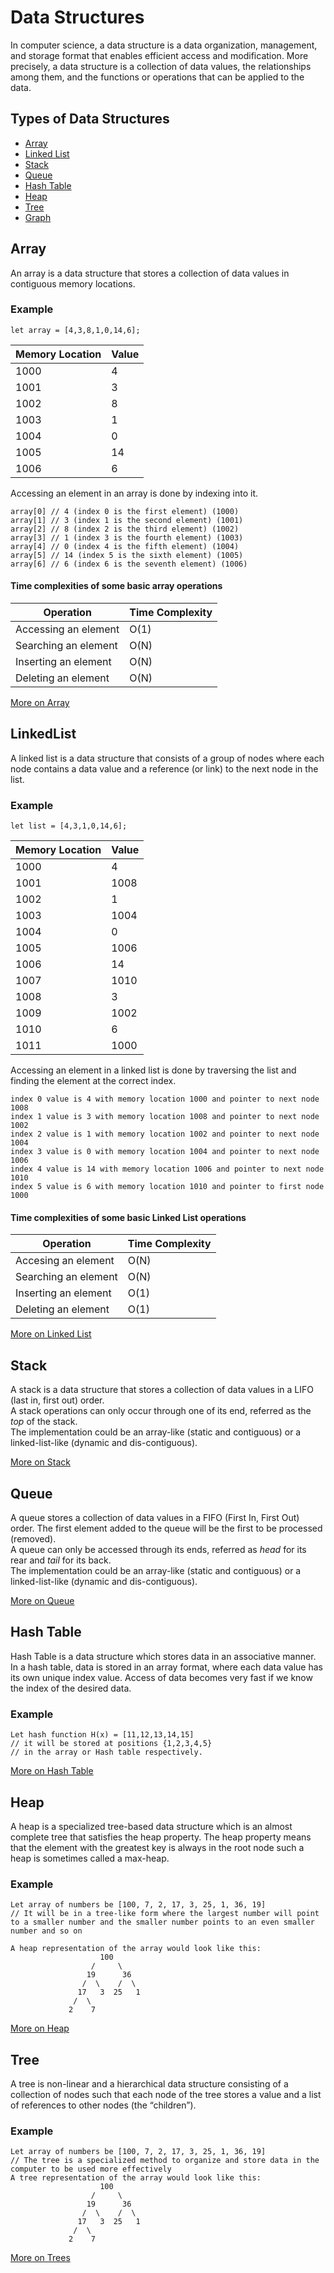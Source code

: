 # Data Structures
In computer science, a data structure is a data organization, management, and storage format that enables efficient access and modification. More precisely, a data structure is a collection of data values, the relationships among them, and the functions or operations that can be applied to the data.

## Types of Data Structures
- [Array](#array)
- [Linked List](#linkedlist)
- [Stack](#stack)
- [Queue](#queue)
- [Hash Table](#hash-table)
- [Heap](#heap)
- [Tree](#tree)
- [Graph](#graph)

## Array
An array is a data structure that stores a collection of data values in contiguous memory locations.

### Example
```
let array = [4,3,8,1,0,14,6];
```

| Memory Location | Value |
|-----------------|-------|
| 1000             | 4     |
| 1001             | 3     |
| 1002             | 8     |
| 1003             | 1     |
| 1004             | 0     |
| 1005             | 14    |
| 1006             | 6     |

Accessing an element in an array is done by indexing into it.
```
array[0] // 4 (index 0 is the first element) (1000)
array[1] // 3 (index 1 is the second element) (1001)
array[2] // 8 (index 2 is the third element) (1002)
array[3] // 1 (index 3 is the fourth element) (1003)
array[4] // 0 (index 4 is the fifth element) (1004)
array[5] // 14 (index 5 is the sixth element) (1005)
array[6] // 6 (index 6 is the seventh element) (1006)
```

#### Time complexities of some basic array operations

| Operation | Time Complexity |
|-----------------|-------|
| Accessing an element             | O(1)     |
| Searching an element           | O(N)     |
| Inserting an element             | O(N)     |
| Deleting an element             | O(N)     |

[More on Array](Array.md)


## LinkedList
A linked list is a data structure that consists of a group of nodes where each node contains a data value and a reference (or link) to the next node in the list.

### Example
```
let list = [4,3,1,0,14,6];
```

| Memory Location | Value |
|-----------------|-------|
| 1000             | 4     |
| 1001             | 1008  |
| 1002             | 1     |
| 1003             | 1004  |
| 1004             | 0     |
| 1005             | 1006  |
| 1006             | 14    |
| 1007             | 1010  |
| 1008             | 3     |
| 1009             | 1002  |
| 1010             | 6     |
| 1011             | 1000  |

Accessing an element in a linked list is done by traversing the list and finding the element at the correct index.
```
index 0 value is 4 with memory location 1000 and pointer to next node 1008
index 1 value is 3 with memory location 1008 and pointer to next node 1002
index 2 value is 1 with memory location 1002 and pointer to next node 1004
index 3 value is 0 with memory location 1004 and pointer to next node 1006
index 4 value is 14 with memory location 1006 and pointer to next node 1010
index 5 value is 6 with memory location 1010 and pointer to first node 1000
```

#### Time complexities of some basic Linked List operations

| Operation | Time Complexity |
|-----------------|-------|
| Accesing an element             | O(N)     |
| Searching an element           | O(N)     |
| Inserting an element             | O(1)     |
| Deleting an element             | O(1)     |


[More on Linked List](LinkedList.md)


## Stack
A stack is a data structure that stores a collection of data values in a LIFO (last in, first out) order.\
A stack operations can only occur through one of its end, referred as the _top_ of the stack.\
The implementation could be an array-like (static and contiguous) or a linked-list-like (dynamic and dis-contiguous).

[More on Stack](Stack.md)

## Queue
A queue stores a collection of data values in a FIFO (First In, First Out) order. The first element added to the queue will be the first to be processed (removed).\
A queue can only be accessed through its ends, referred as _head_ for its rear and _tail_ for its back.\
The implementation could be an array-like (static and contiguous) or a linked-list-like (dynamic and dis-contiguous).

[More on Queue](Queue.md)

## Hash Table

Hash Table is a data structure which stores data in an associative manner. In a hash table, data is stored in an array format, where each data value has its own unique index value. Access of data becomes very fast if we know the index of the desired data.

### Example 

```
Let hash function H(x) = [11,12,13,14,15]
// it will be stored at positions {1,2,3,4,5}
// in the array or Hash table respectively.
```
[More on Hash Table](HashTable.md)

## Heap

A heap is a specialized tree-based data structure which is an almost complete tree that satisfies the heap property. The heap property means that the element with the greatest key is always in the root node such a heap is sometimes called a max-heap.

### Example

```
Let array of numbers be [100, 7, 2, 17, 3, 25, 1, 36, 19]
// It will be in a tree-like form where the largest number will point to a smaller number and the smaller number points to an even smaller number and so on

A heap representation of the array would look like this:
                    100
                  /     \
                 19      36
                /  \    /  \
               17   3  25   1
              /  \    
             2    7
```
[More on Heap](Heap.md)

## Tree

A tree is non-linear and a hierarchical data structure consisting of a collection of nodes such that each node of the tree stores a value and a list of references to other nodes (the “children”).

### Example

```
Let array of numbers be [100, 7, 2, 17, 3, 25, 1, 36, 19]
// The tree is a specialized method to organize and store data in the computer to be used more effectively
A tree representation of the array would look like this:
                    100
                  /     \
                 19      36
                /  \    /  \
               17   3  25   1
              /  \    
             2    7
```
[More on Trees](Tree.md)
